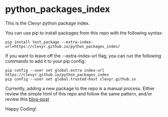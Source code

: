 # python_packages_index

This is the Clevyr python package index.

You can use pip to install packages from this repo with the following syntax:

`pip install test_package --extra-index-url=https://clevyr.github.io/python_packages_index/`

If you want to leave off the --extra-index-url flag, you can run the following commands to add it to your pip config:

```
pip config --user set global.extra-index-url https://clevyr.github.io/python_packages_index
pip config --user set global.trusted-host clevyr.github.io
```

Currently, adding a new package to the repo is a manual process. Either review the simple html of this repo and follow the same pattern, and/or review this [blog-post](https://www.freecodecamp.org/news/how-to-use-github-as-a-pypi-server-1c3b0d07db2/)

Happy Coding!
